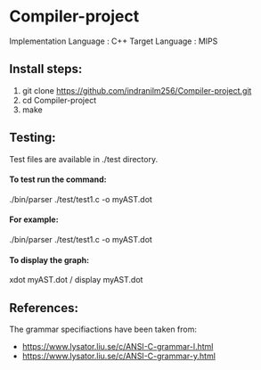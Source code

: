 # Compiler-project

Implementation Language : C++
Target Language : MIPS

## Install steps:
1. git clone https://github.com/indranilm256/Compiler-project.git
2. cd Compiler-project
3. make

## Testing:

Test files are available in ./test directory.

#### To test run the command:
./bin/parser ./test/test1.c -o myAST.dot

#### For example:
./bin/parser ./test/test1.c -o myAST.dot

#### To display the graph:
xdot myAST.dot / display myAST.dot

## References:

The grammar specifiactions have been taken from:

- https://www.lysator.liu.se/c/ANSI-C-grammar-l.html
- https://www.lysator.liu.se/c/ANSI-C-grammar-y.html